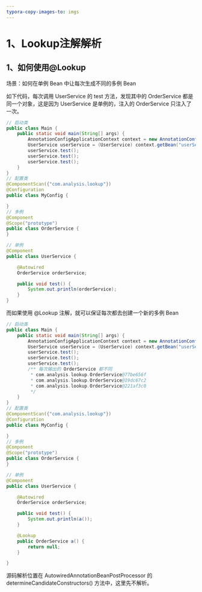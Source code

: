 ```yaml
---
typora-copy-images-to: imgs
---
```




# 1、Lookup注解解析



## 1、如何使用@Lookup

场景：如何在单例 Bean 中让每次生成不同的多例 Bean

如下代码，每次调用 UserService 的 test 方法，发现其中的 OrderService 都是同一个对象，这是因为 UserService 是单例的，注入的 OrderService 只注入了一次。

```java
// 启动类
public class Main {
	public static void main(String[] args) {
		AnnotationConfigApplicationContext context = new AnnotationConfigApplicationContext(MyConfig.class);
		UserService userService = (UserService) context.getBean("userService");
		userService.test();
		userService.test();
		userService.test();
	}
}
// 配置类
@ComponentScan({"com.analysis.lookup"})
@Configuration
public class MyConfig {

}
// 多例
@Component
@Scope("prototype")
public class OrderService {
}

// 单例
@Component
public class UserService {

	@Autowired
	OrderService orderService;

	public void test() {
		System.out.println(orderService);
	}
}

```



而如果使用 @Lookup 注解，就可以保证每次都去创建一个新的多例 Bean

```java
// 启动类
public class Main {
	public static void main(String[] args) {
		AnnotationConfigApplicationContext context = new AnnotationConfigApplicationContext(MyConfig.class);
		UserService userService = (UserService) context.getBean("userService");
		userService.test();
		userService.test();
		userService.test();
      	/** 每次输出的 OrderService 都不同
		 * com.analysis.lookup.OrderService@77be656f
		 * com.analysis.lookup.OrderService@19dc67c2
		 * com.analysis.lookup.OrderService@221af3c0
		 */
	}
}
// 配置类
@ComponentScan({"com.analysis.lookup"})
@Configuration
public class MyConfig {

}
// 多例 
@Component
@Scope("prototype")
public class OrderService {
}

// 单例
@Component
public class UserService {

	@Autowired
	OrderService orderService;

	public void test() {
		System.out.println(a());
	}

	@Lookup
	public OrderService a() {
		return null;
	}

}

```



源码解析位置在 AutowiredAnnotationBeanPostProcessor 的 determineCandidateConstructors() 方法中，这里先不解析。